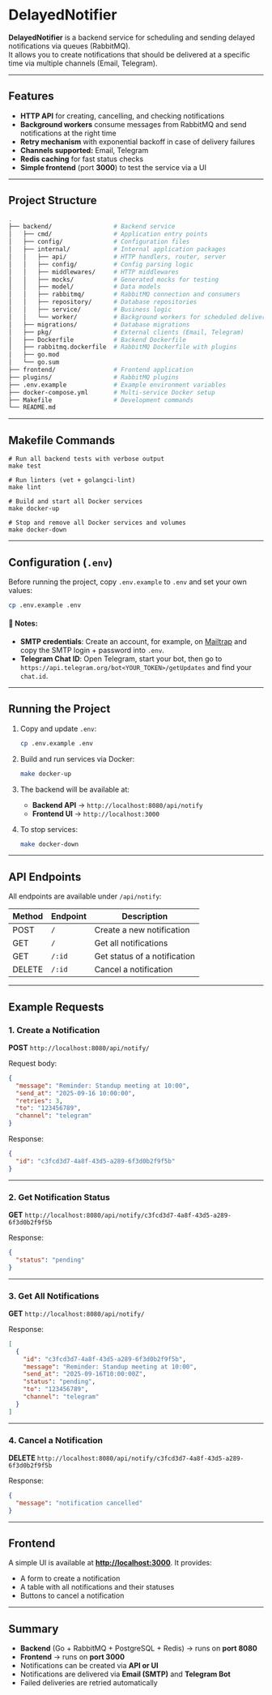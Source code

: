 # DelayedNotifier

**DelayedNotifier** is a backend service for scheduling and sending delayed notifications via queues (RabbitMQ).  
It allows you to create notifications that should be delivered at a specific time via multiple channels (Email, Telegram).

---

## Features

- **HTTP API** for creating, cancelling, and checking notifications
- **Background workers** consume messages from RabbitMQ and send notifications at the right time
- **Retry mechanism** with exponential backoff in case of delivery failures
- **Channels supported:** Email, Telegram
- **Redis caching** for fast status checks
- **Simple frontend** (port **3000**) to test the service via a UI

---

## Project Structure

```bash
.
├── backend/                 # Backend service
│   ├── cmd/                 # Application entry points
│   ├── config/              # Configuration files
│   ├── internal/            # Internal application packages
│   │   ├── api/             # HTTP handlers, router, server
│   │   ├── config/          # Config parsing logic
│   │   ├── middlewares/     # HTTP middlewares
│   │   ├── mocks/           # Generated mocks for testing
│   │   ├── model/           # Data models
│   │   ├── rabbitmq/        # RabbitMQ connection and consumers
│   │   ├── repository/      # Database repositories
│   │   ├── service/         # Business logic
│   │   └── worker/          # Background workers for scheduled delivery
│   ├── migrations/          # Database migrations
│   ├── pkg/                 # External clients (Email, Telegram)
│   ├── Dockerfile           # Backend Dockerfile
│   ├── rabbitmq.dockerfile  # RabbitMQ Dockerfile with plugins
│   ├── go.mod
│   └── go.sum
├── frontend/                # Frontend application
├── plugins/                 # RabbitMQ plugins
├── .env.example             # Example environment variables
├── docker-compose.yml       # Multi-service Docker setup
├── Makefile                 # Development commands
└── README.md
````

---

## Makefile Commands

```make
# Run all backend tests with verbose output
make test

# Run linters (vet + golangci-lint)
make lint

# Build and start all Docker services
make docker-up

# Stop and remove all Docker services and volumes
make docker-down
```

---

## Configuration (`.env`)

Before running the project, copy `.env.example` to `.env` and set your own values:

```bash
cp .env.example .env
```

#### 🔑 Notes:

* **SMTP credentials**: Create an account, for example, on [Mailtrap](https://mailtrap.io/) and copy the SMTP login + password into `.env`.
* **Telegram Chat ID**: Open Telegram, start your bot, then go to `https://api.telegram.org/bot<YOUR_TOKEN>/getUpdates` and find your `chat.id`.

---

## Running the Project

1. Copy and update `.env`:

   ```bash
   cp .env.example .env
   ```

2. Build and run services via Docker:

   ```bash
   make docker-up
   ```

3. The backend will be available at:

    * **Backend API** → `http://localhost:8080/api/notify`
    * **Frontend UI** → `http://localhost:3000`

4. To stop services:

   ```bash
   make docker-down
   ```

---

## API Endpoints

All endpoints are available under `/api/notify`:

| Method | Endpoint | Description                  |
| ------ | -------- | ---------------------------- |
| POST   | `/`      | Create a new notification    |
| GET    | `/`      | Get all notifications        |
| GET    | `/:id`   | Get status of a notification |
| DELETE | `/:id`   | Cancel a notification        |

---

## Example Requests

### 1. Create a Notification

**POST** `http://localhost:8080/api/notify/`

Request body:

```json
{
  "message": "Reminder: Standup meeting at 10:00",
  "send_at": "2025-09-16 10:00:00",
  "retries": 3,
  "to": "123456789",
  "channel": "telegram"
}
```

Response:

```json
{
  "id": "c3fcd3d7-4a8f-43d5-a289-6f3d0b2f9f5b"
}
```

---

### 2. Get Notification Status

**GET** `http://localhost:8080/api/notify/c3fcd3d7-4a8f-43d5-a289-6f3d0b2f9f5b`

Response:

```json
{
  "status": "pending"
}
```

---

### 3. Get All Notifications

**GET** `http://localhost:8080/api/notify/`

Response:

```json
[
  {
    "id": "c3fcd3d7-4a8f-43d5-a289-6f3d0b2f9f5b",
    "message": "Reminder: Standup meeting at 10:00",
    "send_at": "2025-09-16T10:00:00Z",
    "status": "pending",
    "to": "123456789",
    "channel": "telegram"
  }
]
```

---

### 4. Cancel a Notification

**DELETE** `http://localhost:8080/api/notify/c3fcd3d7-4a8f-43d5-a289-6f3d0b2f9f5b`

Response:

```json
{
  "message": "notification cancelled"
}
```

---

## Frontend

A simple UI is available at **[http://localhost:3000](http://localhost:3000)**.
It provides:

* A form to create a notification
* A table with all notifications and their statuses
* Buttons to cancel a notification

---

## Summary

* **Backend** (Go + RabbitMQ + PostgreSQL + Redis) → runs on **port 8080**
* **Frontend** → runs on **port 3000**
* Notifications can be created via **API or UI**
* Notifications are delivered via **Email (SMTP)** and **Telegram Bot**
* Failed deliveries are retried automatically

```